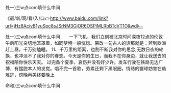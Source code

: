 处一)三w点com填什么中间

《最/新/观/看/入/口👉http://www.baidu.com/link?url=jHz8AcivB1yuSpc8sJSrNM3GjOR6OSPiMLRbBTcVT1O&wd》--

处一)三w点com填什么中间　　一下飞机，我们立刻被北京时间深夜12点的伦敦午后阳光亲切地笼罩着，如同梦境一般恍惚。篡改一句古人的话那就是：若到欧洲赶上昼，千万别瞌睡。
	11、千万里的距离，也割不断我对你的思念;无数日夜的轮换，也冲淡不了我对你的眷恋。今天是你的生日，而我不在你身边，就让我送去的祝福陪你快乐天天。
过完备个夏季，哀伤并没有好少许。发车行驶在铁路无边广博，有摆脱本人的发觉。唱不完一首歌，劳累还剩下黑眼圈，情绪的寰球妨害在劫难逃，傍晚再美终要晚上





命和)三w点com填什么中间
